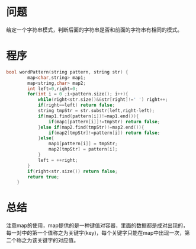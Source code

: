 # 问题
给定一个字符串模式，判断后面的字符串是否和前面的字符串有相同的模式。

# 程序
```C
bool wordPattern(string pattern, string str) {
        map<char,string> map1;
        map<string,char> map2;
        int left=0,right=0;
        for(int i = 0 ;i<pattern.size(); i++){
            while(right<str.size()&&str[right]!=' ') right++;
            if(right==left) return false;
            string tmpStr = str.substr(left,right-left);
            if(map1.find(pattern[i])!=map1.end()){
                if(map1[pattern[i]]!=tmpStr) return false;
            }else if(map2.find(tmpStr)!=map2.end()){
                if(map2[tmpStr]!=pattern[i]) return false;
            }else{
                map1[pattern[i]] = tmpStr;
                map2[tmpStr] = pattern[i];
            }
            left = ++right;
        }
        if(right<str.size()) return false;
        return true;
    }
```
# 总结
注意map的使用，map提供的是一种键值对容器，里面的数据都是成对出现的，每一对中的第一个值称之为关键字(key)，每个关键字只能在map中出现一次，第二个称之为该关键字的对应值。
